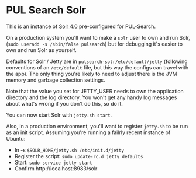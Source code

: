 PUL Search Solr
===============
This is an instance of [Solr 4.0][solr] pre-configured for PUL-Search. 

On a production system you'll want to make a `solr` user to own and run Solr, (`sudo useradd -s /sbin/false pulsearch`) but for debugging it's easier to own and run Solr as yourself.

Defaults for Solr / Jetty are in `pulsearch-solr/etc/default/jetty` (following conventions of an `/etc/default` file, but this way the configs can travel with the app). The only thing you're likely to need to adjust there is the JVM memory and garbage collection settings.

Note that the value you set for JETTY_USER needs to own the application directory and the log directory. You won't get any handy log messages about what's wrong if you don't do this, so do it.

You can now start Solr with `jetty.sh start`.

Also, in a production environment, you'll want to register `jetty.sh` to be run as an init script. Assuming you're running a failrly recent instance of Ubuntu:
 * ln -s `$SOLR_HOME/jetty.sh /etc/init.d/jetty`
 * Register the script: `sudo update-rc.d jetty defaults`
 * Start: `sudo service jetty start`
 * Confirm http://localhost:8983/solr

 [solr]: <http://lucene.apache.org/solr> "Solr"
